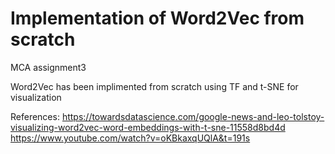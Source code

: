 # Implementation of Word2Vec from scratch
MCA assignment3

Word2Vec has been implimented from scratch using TF and t-SNE for visualization


References:
https://towardsdatascience.com/google-news-and-leo-tolstoy-visualizing-word2vec-word-embeddings-with-t-sne-11558d8bd4d
https://www.youtube.com/watch?v=oKBkaxqUQlA&t=191s
